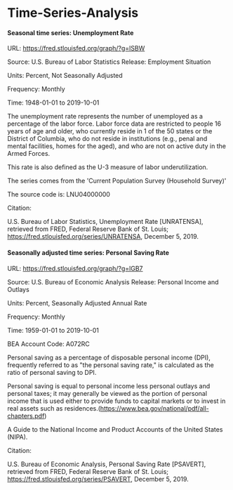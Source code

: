 # Time-Series-Analysis

#### Seasonal time series: Unemployment Rate

URL: https://fred.stlouisfed.org/graph/?g=lSBW 

Source: U.S. Bureau of Labor Statistics  Release: Employment Situation  

Units:  Percent, Not Seasonally Adjusted

Frequency:  Monthly

Time: 1948-01-01 to 2019-10-01

The unemployment rate represents the number of unemployed as a percentage of the labor force. Labor force data are restricted to people 16 years of age and older, who currently reside in 1 of the 50 states or the District of Columbia, who do not reside in institutions (e.g., penal and mental facilities, homes for the aged), and who are not on active duty in the Armed Forces.

This rate is also defined as the U-3 measure of labor underutilization.

The series comes from the 'Current Population Survey (Household Survey)'

The source code is: LNU04000000

Citation:

U.S. Bureau of Labor Statistics, Unemployment Rate [UNRATENSA], retrieved from FRED, Federal Reserve Bank of St. Louis; https://fred.stlouisfed.org/series/UNRATENSA, December 5, 2019.


#### Seasonally adjusted time series: Personal Saving Rate

URL: https://fred.stlouisfed.org/graph/?g=lGB7 

Source: U.S. Bureau of Economic Analysis  Release: Personal Income and Outlays  

Units:  Percent, Seasonally Adjusted Annual Rate

Frequency:  Monthly

Time: 1959-01-01 to 2019-10-01

BEA Account Code: A072RC

Personal saving as a percentage of disposable personal income (DPI), frequently referred to as "the personal saving rate," is calculated as the ratio of personal saving to DPI.

Personal saving is equal to personal income less personal outlays and personal taxes; it may generally be viewed as the portion of personal income that is used either to provide funds to capital markets or to invest in real assets such as residences.(https://www.bea.gov/national/pdf/all-chapters.pdf)

A Guide to the National Income and Product Accounts of the United States (NIPA).

Citation:

U.S. Bureau of Economic Analysis, Personal Saving Rate [PSAVERT], retrieved from FRED, Federal Reserve Bank of St. Louis; https://fred.stlouisfed.org/series/PSAVERT, December 5, 2019.
